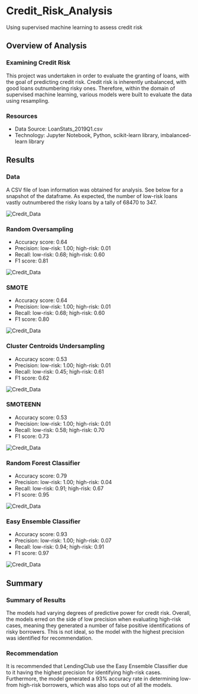 # Credit_Risk_Analysis

Using supervised machine learning to assess credit risk

## Overview of Analysis

### Examining Credit Risk

This project was undertaken in order to evaluate the granting of loans, with the goal of predicting credit risk. Credit risk is inherently unbalanced, with good loans outnumbering risky ones. Therefore, within the domain of supervised machine learning, various models were built to evaluate the data using resampling.

### Resources

- Data Source: LoanStats_2019Q1.csv
- Technology: Jupyter Notebook, Python, scikit-learn library, imbalanced-learn library

## Results

### Data

A CSV file of loan information was obtained for analysis. See below for a snapshot of the dataframe. As expected, the number of low-risk loans vastly outnumbered the risky loans by a tally of 68470 to 347.

![Credit_Data](https://github.com/josephrodini/Credit_Risk_Analysis/blob/main/Images/Creditdf.PNG?raw=true)

### Random Oversampling

- Accuracy score: 0.64
- Precision: low-risk: 1.00; high-risk: 0.01
- Recall: low-risk: 0.68; high-risk: 0.60
- F1 score: 0.81

![Credit_Data](https://github.com/josephrodini/Credit_Risk_Analysis/blob/main/Images/RandomOversampling.PNG?raw=true)

### SMOTE

- Accuracy score: 0.64
- Precision: low-risk: 1.00; high-risk: 0.01
- Recall: low-risk: 0.68; high-risk: 0.60
- F1 score: 0.80

![Credit_Data](https://github.com/josephrodini/Credit_Risk_Analysis/blob/main/Images/SMOTE.PNG?raw=true)

### Cluster Centroids Undersampling

- Accuracy score: 0.53
- Precision: low-risk: 1.00; high-risk: 0.01
- Recall: low-risk: 0.45; high-risk: 0.61
- F1 score: 0.62

![Credit_Data](https://github.com/josephrodini/Credit_Risk_Analysis/blob/main/Images/CCUndersampling.PNG?raw=true)

### SMOTEENN

- Accuracy score: 0.53
- Precision: low-risk: 1.00; high-risk: 0.01
- Recall: low-risk: 0.58; high-risk: 0.70
- F1 score: 0.73

![Credit_Data](https://github.com/josephrodini/Credit_Risk_Analysis/blob/main/Images/SMOTEENN.PNG?raw=true)

### Random Forest Classifier

- Accuracy score: 0.79
- Precision: low-risk: 1.00; high-risk: 0.04
- Recall: low-risk: 0.91; high-risk: 0.67
- F1 score: 0.95

![Credit_Data](https://github.com/josephrodini/Credit_Risk_Analysis/blob/main/Images/Forest.PNG?raw=true)

### Easy Ensemble Classifier

- Accuracy score: 0.93
- Precision: low-risk: 1.00; high-risk: 0.07
- Recall: low-risk: 0.94; high-risk: 0.91
- F1 score: 0.97

![Credit_Data](https://github.com/josephrodini/Credit_Risk_Analysis/blob/main/Images/EasyEnsemble.PNG?raw=true)

## Summary

### Summary of Results

The models had varying degrees of predictive power for credit risk. Overall, the models erred on the side of low precision when evaluating high-risk cases, meaning they generated a number of false positive identifications of risky borrowers. This is not ideal, so the model with the highest precision was identified for recommendation.

### Recommendation

It is recommended that LendingClub use the Easy Ensemble Classifier due to it having the highest precision for identifying high-risk cases. Furthermore, the model generated a 93% accuracy rate in determining low- from high-risk borrowers, which was also tops out of all the models.

